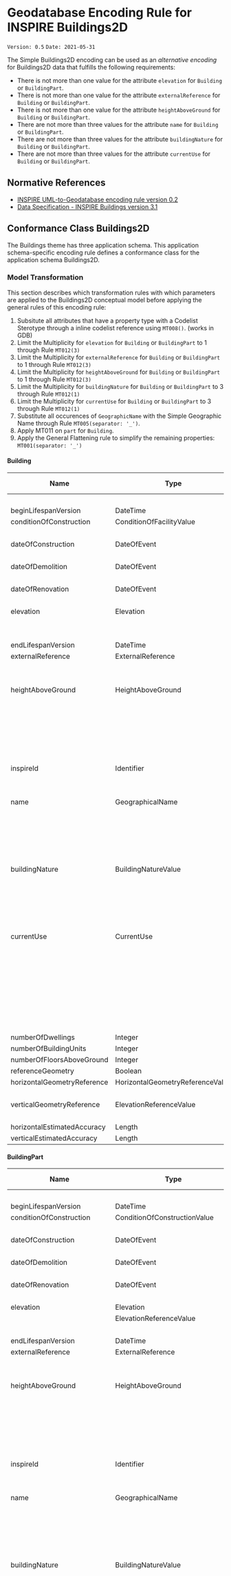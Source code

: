 # Geodatabase Encoding Rule for INSPIRE Buildings2D

`Version: 0.5`
`Date: 2021-05-31`

The Simple Buildings2D encoding can be used as an *alternative encoding* for Buildings2D data that fulfills the following requirements:

* There is not more than one value for the attribute `elevation` for `Building` or `BuildingPart`. 
* There is not more than one value for the attribute `externalReference` for `Building` or `BuildingPart`. 
* There is not more than one value for the attribute `heightAboveGround` for `Building` or `BuildingPart`. 
* There are not more than three values for the attribute `name` for `Building` or `BuildingPart`. 
* There are not more than three values for the attribute `buildingNature` for `Building` or `BuildingPart`. 
* There are not more than three values for the attribute `currentUse` for `Building` or `BuildingPart`. 


## Normative References

* [INSPIRE UML-to-Geodatabase encoding rule version 0.2](GeodatabaseEncoding.md)
* [Data Specification - INSPIRE Buildings version 3.1](https://inspire.ec.europa.eu/Themes/126/2892)

## Conformance Class Buildings2D

The Buildings theme has three application schema. This application schema-specific encoding rule defines a conformance class for the application schema Buildings2D.

### Model Transformation

This section describes which transformation rules with which parameters are applied to the Buildings2D conceptual model before applying the general rules of this encoding rule:
 
1. Subsitute all attributes that have a property type with a Codelist Sterotype through a inline codelist reference using `MT008()`. (works in GDB)
2. Limit the Multiplicity for `elevation` for `Building` or `BuildingPart` to 1 through Rule `MT012(3)`
3. Limit the Multiplicity for `externalReference` for `Building` or `BuildingPart` to 1 through Rule `MT012(3)`
4. Limit the Multiplicity for `heightAboveGround` for `Building` or `BuildingPart` to 1 through Rule `MT012(3)`
5. Limit the Multiplicity for `buildingNature` for `Building` or `BuildingPart` to 3 through Rule `MT012(1)`
6. Limit the Multiplicity for `currentUse` for `Building` or `BuildingPart` to 3 through Rule `MT012(1)`
7. Substitute all occurences of `GeographicName` with the Simple Geographic Name through Rule `MT005(separator: '_')`.
8. Apply MT011 on `part` for `Building`.
8. Apply the General Flattening rule to simplify the remaining properties: `MT001(separator: '_')` 




#### Building

|Name|Type|Simplified Name|GDB Type|
|------|------|------|------|
|||featureId|Long|
|beginLifespanVersion|DateTime|beginLifespanVersion|Text|
|conditionOfConstruction|ConditionOfFacilityValue|conditionOfConstruction|Text|
|||conditionOfConstruction_href|Text|
|dateOfConstruction|DateOfEvent|dateOfConstruction_beginning|Date|
|||dateOfConstruction_end|Date|
|dateOfDemolition|DateOfEvent|dateOfDemolition_beginning|Date|
|||dateOfDemolition_end|Date|
|dateOfRenovation|DateOfEvent|dateOfRenovation_beginning|Date|
|||dateOfRenovation_end|Date|
|elevation|Elevation|elevationReference|Text|
|||elevationReference_href|Text|
|||elevationValue|Text|
|endLifespanVersion|DateTime|endLifespanVersion|Text|
|externalReference|ExternalReference|extRef_informationSystem|Text|
|||extRef_informationSystemName|Text|
|||extRef_reference|Text|
|heightAboveGround|HeightAboveGround|heightReference|Text|
|||heightReference_href|Text|
|||lowReference|Text|
|||lowReference_href|Text|
|||status|Text|
|||status_href|Text|
|||heightAboveGround_value|Text|
|inspireId|Identifier|inspireId_localId|Text|
|||inspireId_namespace|Text|
|||inspireId_versionId|Text|
|name|GeographicalName|name_1|Text|
|||name_1_language|Text|
|||name_2|Text|
|||name_2_language|Text|
|||name_3|Text|
|||name_3_language|Text|
|buildingNature|BuildingNatureValue|buildingNature_1|Text|
|||buildingNature_1_href|Text|
|||buildingNature_2|Text|
|||buildingNature_2_href|Text|
|||buildingNature_3|Text|
|||buildingNature_3_href|Text|
|currentUse|CurrentUse|currentUse_1_currentUse|Text|
|||currentUse_1_currentUse_href|Text|
|||currentUse_1_percentage|Float|
|||currentUse_2_currentUse|Text|
|||currentUse_2_currentUse_href|Text|
|||currentUse_2_percentage|Float|
|||currentUse_3_currentUse|Text|
|||currentUse_3_currentUse_href|Text|
|||currentUse_3_percentage|Float|
|numberOfDwellings|Integer|numberOfDwellings|Long|
|numberOfBuildingUnits|Integer|numberOfBuildingUnits|Long|
|numberOfFloorsAboveGround|Integer|numberOfFloorsAboveGround|Long|
|referenceGeometry|Boolean|referenceGeometry|Text|
|horizontalGeometryReference|HorizontalGeometryReferenceValue|horizontalReference|Text|
|||horizontalReference_href|Text|
|verticalGeometryReference|ElevationReferenceValue|verticalReference|Text|
|||verticalReference_href|Text|
|horizontalEstimatedAccuracy|Length|horizontalEstimatedAccuracy|Float|
|verticalEstimatedAccuracy|Length|verticalEstimatedAccuracy|Float|

#### BuildingPart

|Name|Type|Simplified Name|GDB Type|
|------|------|------|------|
|||featureId|Long|
|beginLifespanVersion|DateTime|beginLifespanVersion|Date|
|conditionOfConstruction|ConditionOfConstructionValue|conditionOfConstruction|Text|
|||conditionOfConstruction_href|Text|
|dateOfConstruction|DateOfEvent|dateOfConstruction_beginning|Text|
|||dateOfConstruction_end|Text|
|dateOfDemolition|DateOfEvent|dateOfDemolition_beginning|Text|
|||dateOfDemolition_end|Text|
|dateOfRenovation|DateOfEvent|dateOfRenovation_beginning|Text|
|||dateOfRenovation_end|Text|
|elevation|Elevation|elevationReference|Text|
||ElevationReferenceValue|elevationReference_href|Text|
|||elevationValue|Text|
|endLifespanVersion|DateTime|endLifespanVersion|Text|
|externalReference|ExternalReference|extRef_informationSystem|Text|
|||extRef_informationSystemName|Text|
|||extRef_reference|Text|
|heightAboveGround|HeightAboveGround|heightReference|Text|
|||heightReference_href|Text|
|||lowReference|Text|
|||lowReference_href|Text|
|||status|Text|
|||status_href|Text|
|||value|Text|
|inspireId|Identifier|inspireId_localId|Text|
|||inspireId_namespace|Text|
|||inspireId_versionId|Text|
|name|GeographicalName|name_1|Text|
|||name_1_language|Text|
|||name_2|Text|
|||name_2_language|Text|
|||name_3|Text|
|||name_3_language|Text|
|buildingNature|BuildingNatureValue|buildingNature_1|Text|
|||buildingNature_1_href|Text|
|||buildingNature_2|Text|
|||buildingNature_2_href|Text|
|||buildingNature_3|Text|
|||buildingNature_3_href|Text|
|||currentUse_1_currentUse|Text|
|||currentUse_1_currentUse_href|Text|
|||currentUse_1_percentage|Float|
|||currentUse_2_currentUse|Text|
|||currentUse_2_currentUse_href|Text|
|||currentUse_2_percentage|Float|
|||currentUse_3_currentUse|Text|
|||currentUse_3_currentUse_href|Text|
|||currentUse_3_percentage|Float|
|numberOfDwellings|Integer|numberOfDwellings|Long|
|numberOfBuildingUnits|Integer|numberOfBuildingUnits|Long|
|numberOfFloorsAboveGround|Integer|numberOfFloorsAboveGround|Long|
|referenceGeometry|Boolean|referenceGeometry|Long|
|horizontalReference|HorizontalGeometryReferenceValue|horizontalReference|Text|
|||horizontalReference_href|Text|
|verticalReference|ElevationReferenceValue|verticalReference|Text|
|||verticalReference_href|Text|
|horizontalEstimatedAccuracy|Length|horizontalEstimatedAccuracy|Float|
|verticalEstimatedAccuracy|Length|verticalEstimatedAccuracy|Float|

#### Building_part

|Name|Type|Simplified Name|GDB Type|
|------|------|------|------|
|part|BuildingPart|RID|Long|
|||part|Long|
